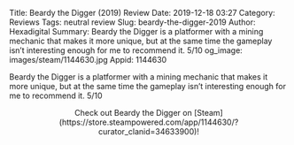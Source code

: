 Title: Beardy the Digger (2019) Review
Date: 2019-12-18 03:27
Category: Reviews
Tags: neutral review
Slug: beardy-the-digger-2019
Author: Hexadigital
Summary: Beardy the Digger is a platformer with a mining mechanic that makes it more unique, but at the same time the gameplay isn’t interesting enough for me to recommend it. 5/10
og_image: images/steam/1144630.jpg
Appid: 1144630

Beardy the Digger is a platformer with a mining mechanic that makes it more unique, but at the same time the gameplay isn’t interesting enough for me to recommend it. 5/10

<center>Check out Beardy the Digger on [Steam](https://store.steampowered.com/app/1144630/?curator_clanid=34633900)!</center>

